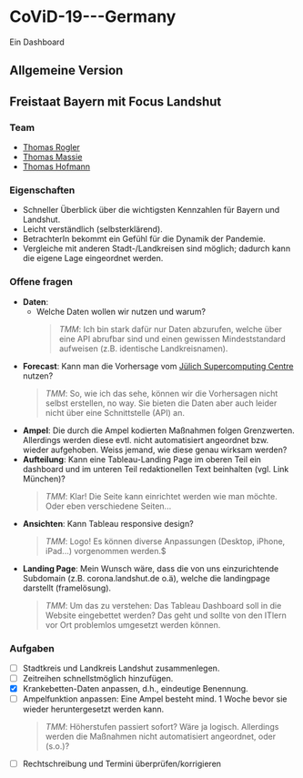 # CoViD-19---Germany

Ein Dashboard 

## Allgemeine Version


## Freistaat Bayern mit Focus Landshut

### Team

- [Thomas Rogler](https://www.linkedin.com/in/tom-rogler-6405bbb1/)
- [Thomas Massie](https://www.linkedin.com/in/thomasmmassie/)
- [Thomas Hofmann](https://www.linkedin.com/in/thomas-hofmann-a2817646/)

### Eigenschaften

- Schneller Überblick über die wichtigsten Kennzahlen für Bayern und Landshut.
- Leicht verständlich (selbsterklärend).
- BetrachterIn bekommt ein Gefühl für die Dynamik der Pandemie.
- Vergleiche mit anderen Stadt-/Landkreisen sind möglich; dadurch kann die eigene Lage eingeordnet werden.

### Offene fragen
 
- **Daten**:
  - Welche Daten wollen wir nutzen und warum? 
    > *TMM*: Ich bin stark dafür nur Daten abzurufen, welche über eine API abrufbar sind und einen gewissen Mindeststandard aufweisen (z.B. identische Landkreisnamen).
- **Forecast**: Kann man die Vorhersage vom [Jülich Supercomputing Centre](https://covid19-bayesian.fz-juelich.de/) nutzen? 
   > *TMM*: So, wie ich das sehe, können wir die Vorhersagen nicht selbst erstellen, no way. Sie bieten die Daten aber auch leider nicht über eine Schnittstelle (API) an.
- **Ampel**: Die durch die Ampel kodierten Maßnahmen folgen Grenzwerten. Allerdings werden diese evtl. nicht automatisiert angeordnet bzw. wieder aufgehoben. Weiss jemand, wie diese genau wirksam werden?
- **Aufteilung**: Kann eine Tableau-Landing Page im oberen Teil ein dashboard und im unteren Teil redaktionellen Text beinhalten (vgl. Link München)?
  > *TMM*: Klar! Die Seite kann einrichtet werden wie man möchte. Oder eben verschiedene Seiten...
- **Ansichten**: Kann Tableau responsive design?
  > *TMM*: Logo! Es können diverse Anpassungen (Desktop, iPhone, iPad...) vorgenommen werden.$
- **Landing Page**: Mein Wunsch wäre, dass die von uns einzurichtende Subdomain (z.B. corona.landshut.de o.ä), welche die landingpage  darstellt (framelösung).
  > *TMM*: Um das zu verstehen: Das Tableau Dashboard soll in die Website eingebettet werden? Das geht und sollte von den ITlern vor Ort problemlos umgesetzt werden können.
 
### Aufgaben
 
- [ ] Stadtkreis und Landkreis Landshut zusammenlegen.
- [ ] Zeitreihen schnellstmöglich hinzufügen.
- [x] Krankebetten-Daten anpassen, d.h., eindeutige Benennung.
- [ ] Ampelfunktion anpassen: Eine Ampel besteht mind. 1 Woche bevor sie wieder heruntergesetzt werden kann. 
  > *TMM*: Höherstufen passiert sofort? Wäre ja logisch. Allerdings werden die Maßnahmen nicht automatisiert angeordnet, oder (s.o.)?
- [ ] Rechtschreibung und Termini überprüfen/korrigieren
